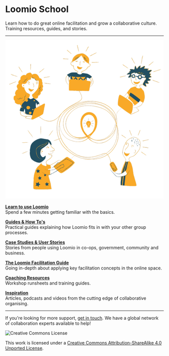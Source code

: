 # Loomio School

Learn how to do great online facilitation and grow a collaborative culture. Training resources, guides, and stories.

---

<img src="img/loomio-new-way.png" alt="illustration showing people collaborating with Loomio" class="img-50pc img-right"/>

**[Learn to use Loomio](beginner/index.md)**
<br/>Spend a few minutes getting familiar with the basics.

**[Guides & How To's](guides/index.md)**
<br/>Practical guides explaining how Loomio fits in with your other group processes.

**[Case Studies & User Stories](case_studies.html)**
<br/>Stories from people using Loomio in co-ops, government, community and business.

**[The Loomio Facilitation Guide](facilitators_guide/index.md)**
<br/>Going in-depth about applying key facilitation concepts in the online space.

**[Coaching Resources](coaching_resources.html)**
<br/>Workshop runsheets and training guides.

**[Inspiration](inspiration.html)**
<br/>Articles, podcasts and videos from the cutting edge of collaborative organising.

---

If you're looking for more support, [get in touch](https://loomio.org/contact). We have a global network of collaboration experts available to help!

<img src="https://i.creativecommons.org/l/by-sa/3.0/88x31.png" class="img-right" alt="Creative Commons License" />

This work is licensed under a [Creative Commons Attribution-ShareAlike 4.0 Unported License](http://creativecommons.org/licenses/by-sa/4.0/).